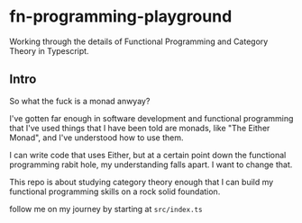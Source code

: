 # fn-programming-playground

Working through the details of Functional Programming and Category Theory in Typescript.

## Intro

So what the fuck is a monad anwyay?

I've gotten far enough in software development and functional programming that I've used things
that I have been told are monads, like "The Either Monad", and I've understood how to use them.

I can write code that uses Either, but at a certain point down the functional programming
rabit hole, my understanding falls apart. I want to change that.

This repo is about studying category theory enough that I can build my functional programming
skills on a rock solid foundation.

follow me on my journey by starting at `src/index.ts`

